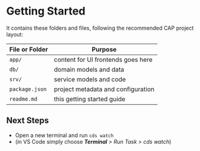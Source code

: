 # Getting Started

It contains these folders and files, following the recommended CAP project layout:

File or Folder | Purpose
---------|----------
`app/` | content for UI frontends goes here
`db/` | domain models and data 
`srv/` | service models and code 
`package.json` | project metadata and configuration
`readme.md` | this getting started guide


## Next Steps

- Open a new terminal and run `cds watch` 
- (in VS Code simply choose _**Terminal** > Run Task > cds watch_)

